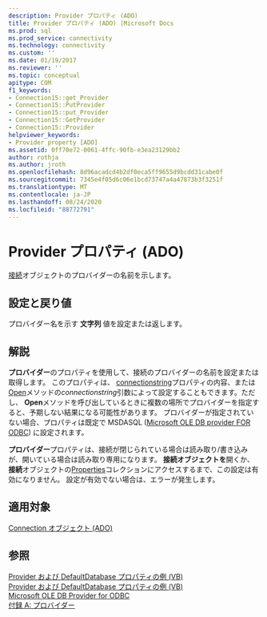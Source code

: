 ```yaml
---
description: Provider プロパティ (ADO)
title: Provider プロパティ (ADO) |Microsoft Docs
ms.prod: sql
ms.prod_service: connectivity
ms.technology: connectivity
ms.custom: ''
ms.date: 01/19/2017
ms.reviewer: ''
ms.topic: conceptual
apitype: COM
f1_keywords:
- Connection15::get_Provider
- Connection15::PutProvider
- Connection15::put_Provider
- Connection15::GetProvider
- Connection15::Provider
helpviewer_keywords:
- Provider property [ADO]
ms.assetid: 0ff70e72-0061-4ffc-90fb-e3ea23129bb2
author: rothja
ms.author: jroth
ms.openlocfilehash: 8d96acadcd4b2df0eca5ff9655d9bcdd31cabe0f
ms.sourcegitcommit: 7345e4f05d6c06e1bcd73747a4a47873b3f3251f
ms.translationtype: MT
ms.contentlocale: ja-JP
ms.lasthandoff: 08/24/2020
ms.locfileid: "88772791"
---
```

# <a name="provider-property-ado"></a>Provider プロパティ (ADO)
[接続](./connection-object-ado.md)オブジェクトのプロバイダーの名前を示します。  
  
## <a name="settings-and-return-values"></a>設定と戻り値  
 プロバイダー名を示す **文字列** 値を設定または返します。  
  
## <a name="remarks"></a>解説  
 **プロバイダー**のプロパティを使用して、接続のプロバイダーの名前を設定または取得します。 このプロパティは、 [connectionstring](./connectionstring-property-ado.md)プロパティの内容、または[Open](./open-method-ado-connection.md)メソッドの*connectionstring*引数によって設定することもできます。ただし、 **Open**メソッドを呼び出しているときに複数の場所でプロバイダーを指定すると、予期しない結果になる可能性があります。 プロバイダーが指定されていない場合、プロパティは既定で MSDASQL ([Microsoft OLE DB provider FOR ODBC](../../guide/appendixes/microsoft-ole-db-provider-for-odbc.md)) に設定されます。  
  
 **プロバイダー**プロパティは、接続が閉じられている場合は読み取り/書き込みが、開いている場合は読み取り専用になります。 **接続オブジェクトを**開くか、**接続**オブジェクトの[Properties](./properties-collection-ado.md)コレクションにアクセスするまで、この設定は有効になりません。 設定が有効でない場合は、エラーが発生します。  
  
## <a name="applies-to"></a>適用対象  
 [Connection オブジェクト (ADO)](./connection-object-ado.md)  
  
## <a name="see-also"></a>参照  
 [Provider および DefaultDatabase プロパティの例 (VB)](./provider-and-defaultdatabase-properties-example-vb.md)   
 [Provider および DefaultDatabase プロパティの例 (VB)](./provider-and-defaultdatabase-properties-example-vb.md)   
 [Microsoft OLE DB Provider for ODBC](../../guide/appendixes/microsoft-ole-db-provider-for-odbc.md)   
 [付録 A: プロバイダー](../../guide/appendixes/appendix-a-providers.md)